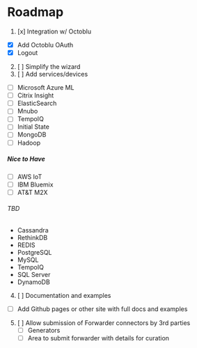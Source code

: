 # Roadmap
1. [x] Integration w/ Octoblu
 - [x] Add Octoblu OAuth
 - [x] Logout
2. [ ] Simplify the wizard
3. [ ] Add services/devices
  - [ ] Microsoft Azure ML
  - [ ] Citrix Insight
  - [ ] ElasticSearch
  - [ ] Mnubo
  - [ ] TempoIQ
  - [ ] Initial State
  - [ ] MongoDB
  - [ ] Hadoop

  ##### Nice to Have
  - [ ] AWS IoT
  - [ ] IBM Bluemix
  - [ ] AT&T M2X

  ###### TBD
  - Cassandra
  - RethinkDB
  - REDIS
  - PostgreSQL
  - MySQL
  - TempoIQ
  - SQL Server
  - DynamoDB   

4. [ ] Documentation and examples
 - [ ] Add Github pages or other site with full docs and examples

5. [ ] Allow submission of Forwarder connectors by 3rd parties
   - [ ] Generators
   - [ ] Area to submit forwarder with details for curation
